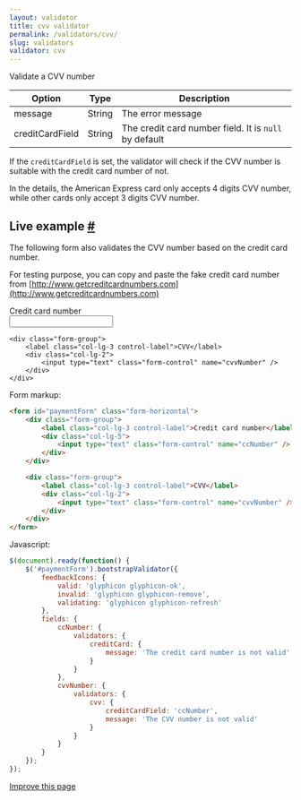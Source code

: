 ```yaml
---
layout: validator
title: cvv validator
permalink: /validators/cvv/
slug: validators
validator: cvv
---
```


Validate a CVV number

Option          | Type   | Description
----------------|--------|------------
message         | String | The error message
creditCardField | String | The credit card number field. It is ```null``` by default

If the ```creditCardField``` is set, the validator will check if the CVV number is suitable with the credit card number of not.

In the details, the American Express card only accepts 4 digits CVV number, while other cards only accept 3 digits CVV number.

<h2 id="example">Live example <a href="#example">#</a></h2>

The following form also validates the CVV number based on the credit card number.

For testing purpose, you can copy and paste the fake credit card number from [http://www.getcreditcardnumbers.com](http://www.getcreditcardnumbers.com)

<form id="paymentForm" class="form-horizontal">
    <div class="form-group">
        <label class="col-lg-3 control-label">Credit card number</label>
        <div class="col-lg-5">
            <input type="text" class="form-control" name="ccNumber" />
        </div>
    </div>

    <div class="form-group">
        <label class="col-lg-3 control-label">CVV</label>
        <div class="col-lg-2">
            <input type="text" class="form-control" name="cvvNumber" />
        </div>
    </div>
</form>

Form markup:

```html
<form id="paymentForm" class="form-horizontal">
    <div class="form-group">
        <label class="col-lg-3 control-label">Credit card number</label>
        <div class="col-lg-5">
            <input type="text" class="form-control" name="ccNumber" />
        </div>
    </div>

    <div class="form-group">
        <label class="col-lg-3 control-label">CVV</label>
        <div class="col-lg-2">
            <input type="text" class="form-control" name="cvvNumber" />
        </div>
    </div>
</form>
```

Javascript:

```javascript
$(document).ready(function() {
    $('#paymentForm').bootstrapValidator({
        feedbackIcons: {
            valid: 'glyphicon glyphicon-ok',
            invalid: 'glyphicon glyphicon-remove',
            validating: 'glyphicon glyphicon-refresh'
        },
        fields: {
            ccNumber: {
                validators: {
                    creditCard: {
                        message: 'The credit card number is not valid'
                    }
                }
            },
            cvvNumber: {
                validators: {
                    cvv: {
                        creditCardField: 'ccNumber',
                        message: 'The CVV number is not valid'
                    }
                }
            }
        }
    });
});
```

<a href="{{ site.repository.docs_edit }}/validators/cvv.md" class="btn btn-info">Improve this page</a>

<script>
$(document).ready(function() {
    $('#paymentForm').bootstrapValidator({
        feedbackIcons: {
            valid: 'glyphicon glyphicon-ok',
            invalid: 'glyphicon glyphicon-remove',
            validating: 'glyphicon glyphicon-refresh'
        },
        fields: {
            ccNumber: {
                validators: {
                    creditCard: {
                        message: 'The credit card number is not valid'
                    }
                }
            },
            cvvNumber: {
                validators: {
                    cvv: {
                        creditCardField: 'ccNumber',
                        message: 'The CVV number is not valid'
                    }
                }
            }
        }
    });
});
</script>